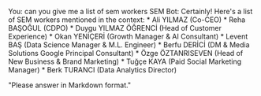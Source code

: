 You: can you give me a list of sem workers
SEM Bot: Certainly! Here's a list of SEM workers mentioned in the context: * Ali YILMAZ (Co-CEO) * Reha BAŞOĞUL (CDPO) * Duygu YILMAZ ÖĞRENCİ (Head of Customer Experience) * Okan YENİÇERİ (Growth Manager & AI Consultant) * Levent BAŞ (Data Science Manager & M.L. Engineer) * Berfu DERİCİ (DM & Media Solutions Google Principal Consultant) * Özge ÖZTANRISEVEN (Head of New Business & Brand Marketing) * Tuğçe KAYA (Paid Social Marketing Manager) * Berk TURANCI (Data Analytics Director)

"Please answer in Markdown format."